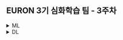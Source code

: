 ## EURON 3기 심화학습 팀 - 3주차

<details>
<summary>ML</summary>
<div markdown="1">       

<br />  
  
| 주차 | 내용         | 발표자                       | 발표자료 |
| ---- | ------------ | ---------------------------- | -------- |
| 3    | 교재 5장 | 박지운, 오연재, 최하경 | [📚]()    |

  
## Assignment

### 📍 예습과제

1. 딥러닝 파이토치 교과서 5장을 공부하고 assignment 레포에 제출 

### 📍 복습과제

1. 딥러닝 파이토치 교과서 4장 코드 필사

2. (선택) [코드구현](https://github.com/Ewha-Euron/2022-2-Euron-Advanced/blob/a96c4ae08f5d8d4b7cf68b2b911b5bdd15e9d2d8/ML/%5BML%5D%203%EC%A3%BC%EC%B0%A8%20(2%EC%A3%BC%EC%B0%A8%20%EB%82%B4%EC%9A%A9)%20%EB%B3%B5%EC%8A%B5%EA%B3%BC%EC%A0%9C.ipynb)

* 궁금한 사항/공유하면 좋을 추가 자료 등 복습한 내용은 2주차 세션 발표 이후 10분동안, 랜덤으로 한 명을 뽑아 발표를 진행 할 예정입니다. 

  
</div>
</details>



<details>
<summary>DL</summary>
<div markdown="1">       

<br />  
  
| 주차 | 내용         | 발표자                       | 발표자료 |
| ---- | ------------ | ---------------------------- | -------- |
| 4   | Node Embeddings | 최예은, 이은빈  | [📚]()    |

  
## Assignment

### 📍 예습과제

1. cs224w 3강을 공부하고 "세션 시작전 10분동안" 랜덤으로 예습한 내용을 공유

### 📍 복습과제

1. [cs224w 과제1](https://colab.research.google.com/drive/16tqEHKOLUgYvXKx1V3blfYGpQb1_09MG?usp=sharing) 
2. [cs224w 과제2](https://colab.research.google.com/drive/1p2s0on6nibUYhJnONBWEAwpBlue37Tcc?usp=sharing) 


* cs224w 홈페이지의 colab 0, colab1 에 해당하는 파일을 과제로 필사/빈 코드 부분 채워넣기를 해오시면 됩니다. 코드 부분을 직접 채워 넣는 부분은 구글링을 통해 최대한 해결해보시고, 모르는 부분은 함께 고민하며 채워가면 되니, 부담 갖지 않고, 각 문제마다 요구하는 포인트만 짚어오셔도 괜찮습니다. 


  
</div>
</details>
